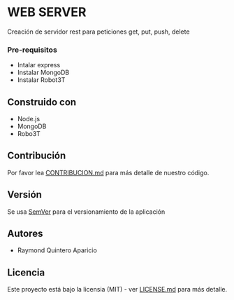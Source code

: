 # WEB SERVER

Creación de servidor rest para peticiones get, put, push, delete

### Pre-requisitos

- Intalar express
- Instalar MongoDB
- Instalar Robot3T

## Construido con 

* Node.js
* MongoDB
* Robo3T

## Contribución

Por favor lea [CONTRIBUCION.md](CONTRIBUCION.md) para más detalle de nuestro código.

## Versión

Se usa [SemVer](http://semver.org/) para el versionamiento de la aplicación

## Autores
* Raymond Quintero Aparicio

## Licencia

Este proyecto está bajo la licensia (MIT) - ver [LICENSE.md](LICENSE.md) para más detalle.
